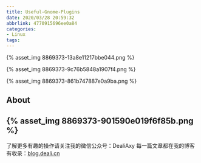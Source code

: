 ```yaml
---
title: Useful-Gnome-Plugins
date: 2020/03/28 20:59:32
abbrlink: 4770915696ee0a84
categories:
- Linux
tags:
---
```

{% asset_img 8869373-13a8e11217bbe044.png %}

{% asset_img 8869373-9c76b5848a1907f4.png %}

{% asset_img 8869373-861b747887e0a9ba.png %}


## About
{% asset_img 8869373-901590e019f6f85b.png %}
---------------
了解更多有趣的操作请关注我的微信公众号：DealiAxy
每一篇文章都在我的博客有收录：[blog.deali.cn](http://blog.deali.cn)
